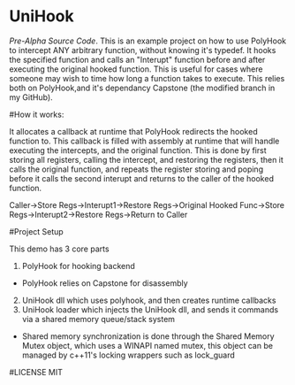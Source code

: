 # UniHook

*Pre-Alpha Source Code*. This is an example project on how to use PolyHook to intercept ANY arbitrary function, without knowing it's typedef. It hooks the specified function and calls an "Interupt" function before and after executing the original hooked function. This is useful for cases where someone may wish to time how long a function takes to execute. This relies both on PolyHook,and it's dependancy Capstone (the modified branch in my GitHub).

#How it works:

It allocates a callback at runtime that PolyHook redirects the hooked function to. This callback is filled with assembly at runtime that will handle executing the intercepts, and the original function. This is done by first storing all registers, calling the intercept, and restoring the registers, then it calls the original function, and repeats the register storing and poping before it calls the second interupt and returns to the caller of the hooked function.

Caller->Store Regs->Interupt1->Restore Regs->Original Hooked Func->Store Regs->Interupt2->Restore Regs->Return to Caller

#Project Setup

This demo has 3 core parts

1. PolyHook for hooking backend
  * PolyHook relies on Capstone for disassembly
2. UniHook dll which uses polyhook, and then creates runtime callbacks
3. UniHook loader which injects the UniHook dll, and sends it commands via a shared memory queue/stack system
  * Shared memory synchronization is done through the Shared Memory Mutex object, which uses a WINAPI named mutex, this object can be managed by c++11's locking wrappers such as lock_guard

#LICENSE
MIT
